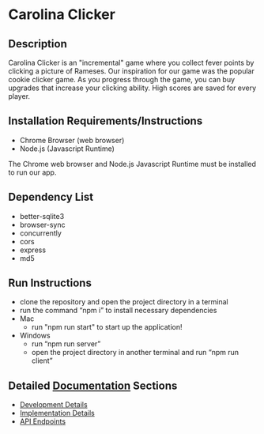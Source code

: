 
# Carolina Clicker

## Description

Carolina Clicker is an "incremental" game where you collect fever points by clicking a picture of Rameses. Our inspiration for our game was the popular cookie clicker game. As you progress through the game, you can buy upgrades that increase your clicking ability. High scores are saved for every player.

## Installation Requirements/Instructions

- Chrome Browser (web browser)
- Node.js (Javascript Runtime)

The Chrome web browser and Node.js Javascript Runtime must be installed to run our app.

## Dependency List

- better-sqlite3
- browser-sync
- concurrently
- cors
- express
- md5

## Run Instructions

- clone the repository and open the project directory in a terminal
- run the command “npm i” to install necessary dependencies
- Mac
    - run "npm run start" to start up the application!
- Windows
    - run “npm run server”
    - open the project directory in another terminal and run “npm run client”

## Detailed [Documentation](./docs) Sections

- [Development Details](./docs/DEV_DETAILS.md)
- [Implementation Details](./docs/IMPL_DETAILS.md)
- [API Endpoints](./docs/API_ENDPOINTS.md)
